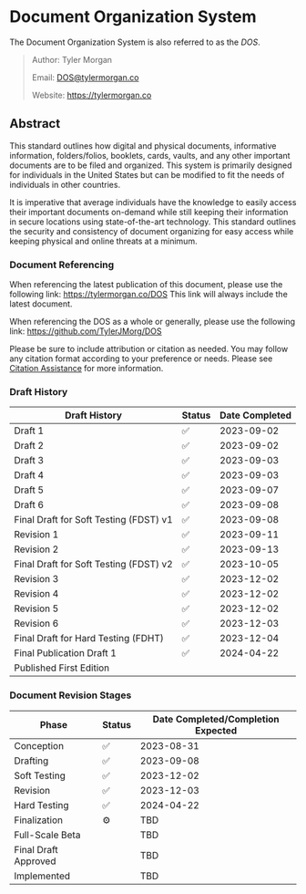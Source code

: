 # Document Organization System
The Document Organization System is also referred to as the *DOS*.

>Author: Tyler Morgan
>
>Email: DOS@tylermorgan.co
>
>Website: https://tylermorgan.co
## Abstract
This standard outlines how digital and physical documents, informative information, folders/folios, booklets, cards, vaults, and any other important documents are to be filed and organized. This system is primarily designed for individuals in the United States but can be modified to fit the needs of individuals in other countries.

It is imperative that average individuals have the knowledge to easily access their important documents on-demand while still keeping their information in secure locations using state-of-the-art technology. This standard outlines the security and consistency of document organizing for easy access while keeping physical and online threats at a minimum.


### Document Referencing
When referencing the latest publication of this document, please use the following link: https://tylermorgan.co/DOS This link will always include the latest document.

When referencing the DOS as a whole or generally, please use the following link: https://github.com/TylerJMorg/DOS

Please be sure to include attribution or citation as needed. You may follow any citation format according to your preference or needs. Please see [Citation Assistance](https://github.com/TylerJMorg/DOS/blob/main/Latest%20Publication/Citation%20Assistance.md) for more information.

### Draft History
|Draft History|Status|Date Completed|
|-------------|------|--------------|
|Draft 1      |:white_check_mark:|2023-09-02    |
|Draft 2      |:white_check_mark:|2023-09-02    |
|Draft 3      |:white_check_mark:|2023-09-03    |
|Draft 4      |:white_check_mark:|2023-09-03    |
|Draft 5      |:white_check_mark:|2023-09-07    |
|Draft 6      |:white_check_mark:|2023-09-08    |
|Final Draft for Soft Testing (FDST) v1|:white_check_mark:|2023-09-08|
|Revision 1   |:white_check_mark:|2023-09-11    |
|Revision 2   |:white_check_mark:|2023-09-13    |
|Final Draft for Soft Testing (FDST) v2|:white_check_mark:|2023-10-05|
|Revision 3   |:white_check_mark:|2023-12-02    |
|Revision 4   |:white_check_mark:|2023-12-02    |
|Revision 5   |:white_check_mark:|2023-12-02    |
|Revision 6   |:white_check_mark:|2023-12-03    |
|Final Draft for Hard Testing (FDHT)|:white_check_mark:|2023-12-04|
|Final Publication Draft 1|:white_check_mark:|2024-04-22 |
|Published First Edition| | |

### Document Revision Stages
|Phase|Status|Date Completed/Completion Expected|
|-----|------|----------------------------------|
|Conception|:white_check_mark:|2023-08-31|
|Drafting|:white_check_mark:|2023-09-08|
|Soft Testing|:white_check_mark:|2023-12-02|
|Revision|:white_check_mark:|2023-12-03|
|Hard Testing|:white_check_mark:|2024-04-22|
|Finalization|:gear:|TBD|
|Full-Scale Beta| |TBD|
|Final Draft Approved| |TBD|
|Implemented| |TBD|

